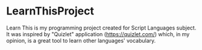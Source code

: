 # LearnThisProject
Learn This is my programming project created for Script Languages subject.
It was inspired by "Quizlet" application (https://quizlet.com/) which, in my opinion, 
is a great tool to learn other languages' vocabulary.

